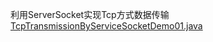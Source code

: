 利用ServerSocket实现Tcp方式数据传输 <a href="https://github.com/CodeTornado/network-programming-practice/blob/master/network-tcp-demo01/src/main/java/com/xiaowenai/network/TcpTransmissionByServiceSocketDemo01.java">TcpTransmissionByServiceSocketDemo01.java</a>

